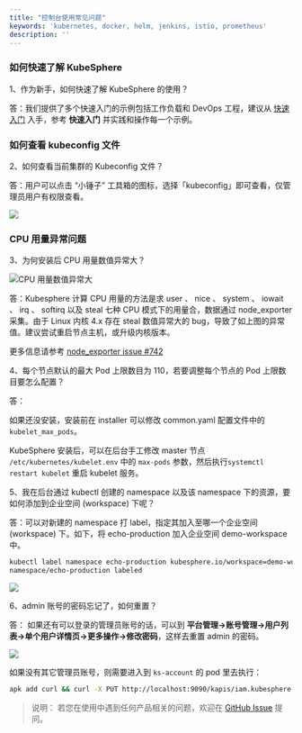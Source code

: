```yaml
---
title: "控制台使用常见问题"
keywords: 'kubernetes, docker, helm, jenkins, istio, prometheus'
description: ''
---
```


### 如何快速了解 KubeSphere

1、作为新手，如何快速了解 KubeSphere 的使用？

答：我们提供了多个快速入门的示例包括工作负载和 DevOps 工程，建议从 [快速入门](../../quick-start/quick-start-guide) 入手，参考 **快速入门** 并实践和操作每一个示例。


### 如何查看 kubeconfig 文件

2、如何查看当前集群的 Kubeconfig 文件？

答：用户可以点击 “小锤子” 工具箱的图标，选择「kubeconfig」即可查看，仅管理员用户有权限查看。

![](https://pek3b.qingstor.com/kubesphere-docs/png/20190506151204.png)

### CPU 用量异常问题

3、为何安装后 CPU 用量数值异常大？

![CPU 用量数值异常大](https://pek3b.qingstor.com/kubesphere-docs/png/20190425174519.png)

答：Kubesphere 计算 CPU 用量的方法是求 user 、 nice 、 system 、 iowait 、 irq 、 softirq 以及 steal 七种 CPU 模式下的用量合，数据通过 node_exporter 采集。由于 Linux 内核 4.x 存在 steal 数值异常大的 bug，导致了如上图的异常值。建议尝试重启节点主机，或升级内核版本。

更多信息请参考 [node_exporter issue #742](https://github.com/prometheus/node_exporter/issues/742)

<!-- ### 如何修改配置使 KubeSphere 允许同一账号多人登录？

1、在控制台中，进入企业空间 system-workspace → 项目 → kubesphere-system，然后在 「配置中心」→「配置」选择 ks-console-ae-config，点击 「编辑配置文件」。

![](https://pek3b.qingstor.com/kubesphere-docs/png/20190601102158.png)

2、然后将 disableMultiLogin: True 的值修改为 False，并通过 kubectl 命令将 ks-console 应用更新。

```shell
$ kubectl scale --replicas=0 deployment/ks-console -n kubesphere-system

$ kubectl scale --replicas=0 deployment/ks-console -n kubesphere-system
``` -->

4、每个节点默认的最大 Pod 上限数目为 110，若要调整每个节点的 Pod 上限数目要怎么配置？

答：

如果还没安装，安装前在 installer 可以修改 common.yaml 配置文件中的 `kubelet_max_pods`。

KubeSphere 安装后，可以在后台手工修改 master 节点 `/etc/kubernetes/kubelet.env` 中的 `max-pods` 参数，然后执行`systemctl restart kubelet` 重启 kubelet 服务。

5、我在后台通过 kubectl 创建的 namespace 以及该 namespace 下的资源，要如何添加到企业空间 (workspace) 下呢？

答：可以对新建的 namespace 打 label，指定其加入至哪一个企业空间 (workspace) 下。如下，将 echo-production 加入企业空间 demo-workspace 中。

```bash
kubectl label namespace echo-production kubesphere.io/workspace=demo-workspace
namespace/echo-production labeled
```

![](https://pek3b.qingstor.com/kubesphere-docs/png/20190824184009.png)

6、admin 账号的密码忘记了，如何重置？

答： 如果还有可以登录的管理员账号的话，可以到 **平台管理->账号管理->用户列表->单个用户详情页->更多操作->修改密码**，这样去重置 admin 的密码。

![](https://pek3b.qingstor.com/kubesphere-docs/png/20190824184231.png)

如果没有其它管理员账号，则需要进入到 `ks-account` 的 pod 里去执行：

```bash
apk add curl && curl -X PUT http://localhost:9090/kapis/iam.kubesphere.io/v1alpha2/users/admin -H 'Content-Type: application/json' -d '{"username": "admin","email":"admin@kubesphere.io","cluster_role": "cluster-admin","password":"xxxxxx"}'
```


> 说明：
> 若您在使用中遇到任何产品相关的问题，欢迎在 [GitHub Issue](https://github.com/kubesphere/docs.kubesphere.io/issues) 提问。

